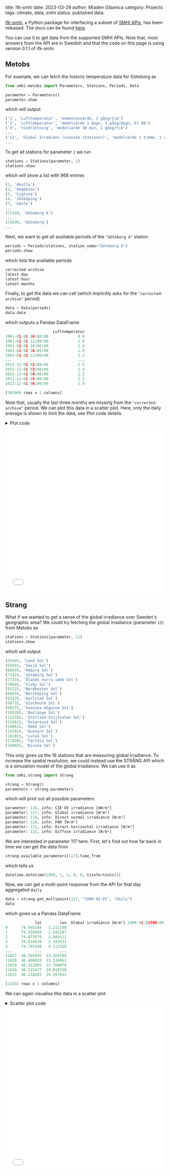 title: ifk-smhi
date: 2023-03-28
author: Mladen Gibanica
category: Projects
tags: climate, data, smhi
status: published
data:

<a href="https://github.com/Ingenjorsarbete-For-Klimatet/ifk-smhi"
target="_blank">ifk-smhi</a>,
a Python package for interfacing a subset of
<a href="https://opendata.smhi.se/apidocs/" target="_blank">SMHI APIs</a>,
has been released. The docs can be found
<a href="https://ingenjorsarbeteforklimatet.se/ifk-smhi/" target="_blank">
here</a>.

You can use it to get data from the supported SMHI APIs.
Note that, most answers from the API are in Swedish and that the code
on this page is using version 0.1.1 of ifk-smhi.

## Metobs

For example, we can fetch the historic temperature data for Göteborg as

```python
from smhi.metobs import Parameters, Stations, Periods, Data

parameter = Parameters()
parameter.show
```

which will output

```python
('1', 'Lufttemperatur', 'momentanvärde, 1 gång/tim')
('2', 'Lufttemperatur', 'medelvärde 1 dygn, 1 gång/dygn, kl 00')
('3', 'Vindriktning', 'medelvärde 10 min, 1 gång/tim')
...
('11', 'Global Irradians (svenska stationer)', 'medelvärde 1 timme, 1 gång/tim')
...
```

To get all stations for parameter `1` we run

```python
stations = Stations(parameter, 1)
stations.show
```

which will show a list with 968 entries

```python
(1, 'Akalla')
(2, 'Högdalen')
(3, 'Sigtuna')
(4, 'Jönköping')
(7, 'Gävle')
...
(71420, 'Göteborg A')
...
(72630, 'Göteborg')
...
```

Next, we want to get all available periods of the `"Göteborg A"` station

```python
periods = Periods(stations, station_name="Göteborg A")
periods.show
```

which lists the available periods

```python
corrected-archive
latest-day
latest-hour
latest-months
```

Finally, to get the data we can call (which implicitly asks for
the `"corrected-archive"` period)

```python
data = Data(periods)
data.data
```

which outputs a Pandas DataFrame

```python
                     Lufttemperatur
1961-01-01 06:00:00             0.8
1961-01-01 12:00:00             1.0
1961-01-01 18:00:00             1.4
1961-01-02 06:00:00             1.8
1961-01-02 12:00:00             2.2
...                             ...
2022-12-01 02:00:00             2.5
2022-12-01 03:00:00             2.4
2022-12-01 04:00:00             2.3
2022-12-01 05:00:00             2.1
2022-12-01 06:00:00             1.9

[303469 rows x 1 columns]
```

Note that, usually the last three months are missing from the
`"corrected-archive"` period. We can plot this data in a scatter plot.
Here, only the daily average is shown to limit the data, see Plot code details.

<details>
    <summary>Plot code</summary>

```python
import plotly.graph_objects as go

data_agg_day = data.data.resample("D").mean()
fig = go.Figure()
fig.add_trace(
    go.Scattergl(
        x=data_agg_day.index,
        y=data_agg_day["Lufttemperatur"],
        mode="markers",
        name="Göteborg A station"
    )
)
fig.update_layout(
    title="Air temperature in Göteborg A",
    xaxis_title="Year",
    yaxis_title="Air temperature [°C]",
    legend={"orientation": "h"},
    margin={"l": 0, "r": 0, "b": 80, "t": 100},
    paper_bgcolor="rgba(250, 250, 250, 1)",
)
fig.show()
```

</details>

<iframe id="igraph"
alt="Historic data of air temperature in Göteborg A, from SMHI"
scrolling="no" style="border:none;" seamless="seamless"
src="{{post_url}}/data/air_temperature_gothenburg_a.html" height="525" width="100%">
</iframe>

## Strang

What if we wanted to get a sense of the global irradiance over
Sweden's geographic area? We could try fetching the global irradiance
(parameter `11`) from Metobs as

```python
stations = Stations(parameter, 11)
stations.show
```

which will output

```python
(53445, 'Lund Sol')
(64565, 'Växjö Sol')
(68545, 'Hoburg Sol')
(71415, 'Göteborg Sol')
(77215, 'Ölands norra udde Sol')
(78645, 'Visby Sol')
(81525, 'Nordkoster Sol')
(86655, 'Norrköping Sol')
(93235, 'Karlstad Sol')
(98735, 'Stockholm Sol')
(99275, 'Svenska Högarna Sol')
(105285, 'Borlänge Sol')
(132165, 'Storlien-Visjövalen Sol')
(134615, 'Östersund Sol')
(140615, 'Umeå Sol')
(147655, 'Gunnarn Sol')
(162015, 'Luleå Sol')
(178985, 'Tarfala Sol')
(180025, 'Kiruna Sol')
```

This only gives us the 19 stations that are measuring
global irradiance. To increase the spatial resolution,
we could instead use the STRÅNG API which is a simulation
model of the global irradiance. We can use it as

```python
from smhi.strang import Strang

strang = Strang()
parameters = strang.parameters
```

which will print out all possible parameters

```python
parameter: 116, info: CIE UV irradiance [mW/m²]
parameter: 117, info: Global irradiance [W/m²]
parameter: 118, info: Direct normal irradiance [W/m²]
parameter: 120, info: PAR [W/m²]
parameter: 121, info: Direct horizontal irradiance [W/m²]
parameter: 122, info: Diffuse irradiance [W/m²]
```

We are interested in parameter 117 here. First, let's find out how
far back in time we can get the data from

```python
strang.available_parameters[117].time_from
```

which tells us

```python
datetime.datetime(1999, 1, 1, 0, 0, tzinfo=tzutc())
```

Now, we can get a multi-point response from the API for that
day aggregated `daily`

```python
data = strang.get_multipoint(117, "1999-01-01", "daily")
data
```

which gives us a Pandas DataFrame

```python
             lat        lon  Global irradiance [W/m²] 1999-01-01T00:00:00+00:00 daily
0      74.945244   1.212198                                                0.0
1      74.910484   1.942287                                                0.0
2      74.873570   2.669121                                                0.0
3      74.834520   3.392533                                                0.0
4      74.793340   4.112356                                                0.0
...          ...        ...                                                ...
11827  46.503345  23.264704                                             1561.9
11828  46.408020  23.516861                                             1655.8
11829  46.312065  23.768070                                             1717.9
11830  46.215477  24.018330                                             1701.7
11831  46.118263  24.267643                                             1673.6

[11832 rows x 3 columns]
```

We can again visualise this data in a scatter plot.

<details>
    <summary>Scatter plot code</summary>

```python
import plotly.graph_objects as go

fig = go.Figure()
fig.add_trace(
    go.Scattergl(
        x=data["lon"],
        y=data["lat"],
        mode="markers",
        name="Global irradiance 1999-01-01 daily",
        marker={"color": data["Global irradiance [W/m²] 1999-01-01T00:00:00+00:00 daily"]},
    )
)
fig.update_layout(
    title="Global irradiance 1999-01-01 daily",
    xaxis_title="Longitude",
    yaxis_title="Latitude",
    legend={"orientation": "h"},
    margin={"l": 0, "r": 0, "b": 80, "t": 100},
    paper_bgcolor="rgba(250, 250, 250, 1)",
)
fig.show()
```

</details>

<iframe id="igraph"
alt="Historic data of air temperature in Göteborg A, from SMHI"
scrolling="no" style="border:none;" seamless="seamless"
src="{{post_url}}/data/global_irradiance.html" height="525" width="100%">
</iframe>
